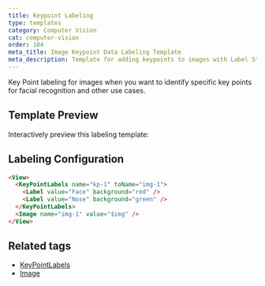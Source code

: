 ```yaml
---
title: Keypoint Labeling
type: templates
category: Computer Vision
cat: computer-vision
order: 104
meta_title: Image Keypoint Data Labeling Template
meta_description: Template for adding keypoints to images with Label Studio for your machine learning and data science projects.
---
```


Key Point labeling for images when you want to identify specific key points for facial recognition and other use cases.

## Template Preview

Interactively preview this labeling template:

<div id="main-preview"></div>

## Labeling Configuration

```html
<View>
  <KeyPointLabels name="kp-1" toName="img-1">
    <Label value="Face" background="red" />
    <Label value="Nose" background="green" />
  </KeyPointLabels>
  <Image name="img-1" value="$img" />
</View>
```

## Related tags

- [KeyPointLabels](/tags/keypointlabels.html)
- [Image](/tags/image.html)